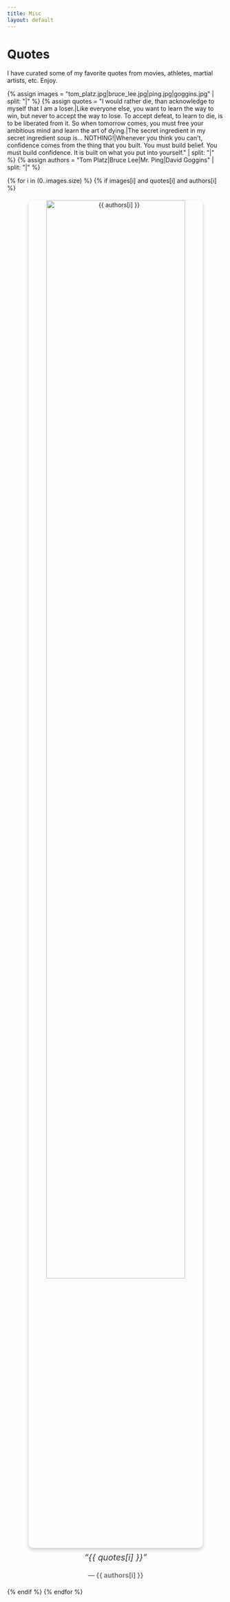 ```yaml
---
title: Misc
layout: default
---
```


# Quotes

I have curated some of my favorite quotes from movies, athletes, martial artists, etc. Enjoy.

{% assign images = "tom_platz.jpg|bruce_lee.jpg|ping.jpg|goggins.jpg" | split: "|" %}
{% assign quotes = "I would rather die, than acknowledge to myself that I am a loser.|Like everyone else, you want to learn the way to win, but never to accept the way to lose. To accept defeat, to learn to die, is to be liberated from it. So when tomorrow comes, you must free your ambitious mind and learn the art of dying.|The secret ingredient in my secret ingredient soup is... NOTHING!|Whenever you think you can't, confidence comes from the thing that you built. You must build belief. You must build confidence. It is built on what you put into yourself." | split: "|" %}
{% assign authors = "Tom Platz|Bruce Lee|Mr. Ping|David Goggins" | split: "|" %}

{% for i in (0..images.size) %}
  {% if images[i] and quotes[i] and authors[i] %}
  <div class="image-quote">
    <img src="{{ site.baseurl }}/assets/images/quotes/{{ images[i] }}" alt="{{ authors[i] }}">
    <p class="quote">“{{ quotes[i] }}”</p>
    <p class="author">— {{ authors[i] }}</p>
  </div>
  {% endif %}
{% endfor %}

<style>
.image-quote {
  text-align: center;
  margin: 20px 0;
}

.image-quote img {
  width: 80%;
  max-width: 600px;
  height: auto;
  border-radius: 10px;
  box-shadow: 0 4px 8px rgba(0, 0, 0, 0.2);
}

.quote {
  font-style: italic;
  font-size: 1.4em;
  margin-top: 10px;
  color: #333;
}

.author {
  font-size: 1.1em;
  font-weight: bold;
  margin-top: 5px;
  color: #777;
}
</style>
